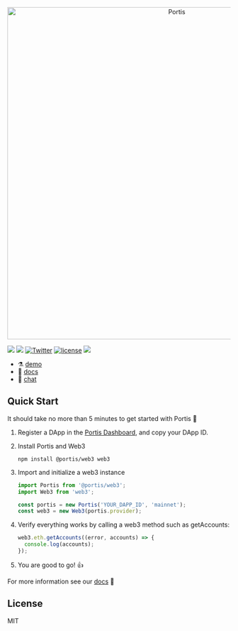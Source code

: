 <p align="center">
  <a href="https://portis.io/" target="_blank">
    <img alt="Portis" src="https://s3.amazonaws.com/portis-prod/assets/portis-logo/logo_with_name_medium.png" width="749">
  </a>
</p>

![](https://img.shields.io/npm/v/@portis/web3.svg?colorB=blue&style=flat)
![](https://img.shields.io/badge/chat-telegram-blue.svg)
[![Twitter](https://img.shields.io/badge/twitter-portis-blue.svg?style=flat)](https://twitter.com/portis_io)
[![license](https://img.shields.io/badge/license-MIT-blue.svg)](https://github.com/portis-project/web-sdk/blob/master/LICENSE.txt)
![](https://img.shields.io/github/stars/portis-project/web-sdk.svg?style=flat)

* ⚗️ [demo](https://codesandbox.io/s/3vm7kxmx5)
* 📕 [docs](https://docs.portis.io)
* 💬 [chat](https://t.me/portisHQ)

## Quick Start

It should take no more than 5 minutes to get started with Portis 🚀

1. Register a DApp in the [Portis Dashboard](https://dashboard.portis.io), and copy your DApp ID.

1. Install Portis and Web3

   ```shell
   npm install @portis/web3 web3
   ```

1. Import and initialize a web3 instance

   ```javascript
   import Portis from '@portis/web3';
   import Web3 from 'web3';

   const portis = new Portis('YOUR_DAPP_ID', 'mainnet');
   const web3 = new Web3(portis.provider);
   ```

1. Verify everything works by calling a web3 method such as getAccounts:

   ```javascript
   web3.eth.getAccounts((error, accounts) => {
     console.log(accounts);
   });
   ```

1. You are good to go! 👍

For more information see our [docs](https://docs.portis.io) 📕

## License

MIT
